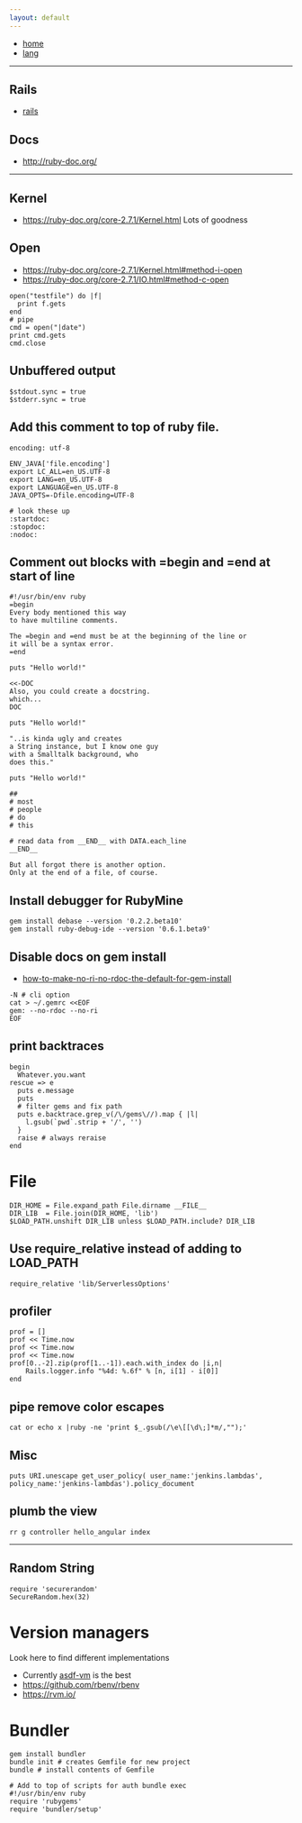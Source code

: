 ```yaml
---
layout: default
---
```

- [home](/index.md)
- [lang](/lang.md)

---
## Rails
- [rails](/lang-ruby-rails.md)

## Docs
- <http://ruby-doc.org/>

---
## Kernel
- <https://ruby-doc.org/core-2.7.1/Kernel.html> Lots of goodness

## Open
- <https://ruby-doc.org/core-2.7.1/Kernel.html#method-i-open>
- <https://ruby-doc.org/core-2.7.1/IO.html#method-c-open>

```
open("testfile") do |f|
  print f.gets
end
# pipe
cmd = open("|date")
print cmd.gets
cmd.close
```

## Unbuffered output
```
$stdout.sync = true
$stderr.sync = true
```

## Add this comment to top of ruby file.
```
encoding: utf-8

ENV_JAVA['file.encoding']
export LC_ALL=en_US.UTF-8
export LANG=en_US.UTF-8
export LANGUAGE=en_US.UTF-8
JAVA_OPTS=-Dfile.encoding=UTF-8

# look these up
:startdoc:
:stopdoc:
:nodoc:
```

## Comment out blocks with =begin and =end at start of line
```
#!/usr/bin/env ruby
=begin
Every body mentioned this way
to have multiline comments.

The =begin and =end must be at the beginning of the line or
it will be a syntax error.
=end

puts "Hello world!"

<<-DOC
Also, you could create a docstring.
which...
DOC

puts "Hello world!"

"..is kinda ugly and creates
a String instance, but I know one guy
with a Smalltalk background, who
does this."

puts "Hello world!"

##
# most
# people
# do
# this

# read data from __END__ with DATA.each_line
__END__

But all forgot there is another option.
Only at the end of a file, of course.
```

## Install debugger for RubyMine
```
gem install debase --version '0.2.2.beta10'
gem install ruby-debug-ide --version '0.6.1.beta9'
```

## Disable docs on gem install
- [how-to-make-no-ri-no-rdoc-the-default-for-gem-install](https://stackoverflow.com/questions/1381725/how-to-make-no-ri-no-rdoc-the-default-for-gem-install)
```
-N # cli option
cat > ~/.gemrc <<EOF
gem: --no-rdoc --no-ri
EOF
```

## print backtraces
```
begin
  Whatever.you.want
rescue => e
  puts e.message
  puts
  # filter gems and fix path
  puts e.backtrace.grep_v(/\/gems\//).map { |l|
    l.gsub(`pwd`.strip + '/', '')
  }
  raise # always reraise
end
```

# File
```
DIR_HOME = File.expand_path File.dirname __FILE__
DIR_LIB  = File.join(DIR_HOME, 'lib')
$LOAD_PATH.unshift DIR_LIB unless $LOAD_PATH.include? DIR_LIB
```

## Use require_relative instead of adding to LOAD_PATH
```
require_relative 'lib/ServerlessOptions'
```

## profiler
```
prof = []
prof << Time.now
prof << Time.now
prof << Time.now
prof[0..-2].zip(prof[1..-1]).each.with_index do |i,n|
    Rails.logger.info "%4d: %.6f" % [n, i[1] - i[0]]
end
```

## pipe remove color escapes
```
cat or echo x |ruby -ne 'print $_.gsub(/\e\[[\d\;]*m/,"");'
```

## Misc
```
puts URI.unescape get_user_policy( user_name:'jenkins.lambdas', policy_name:'jenkins-lambdas').policy_document
```

## plumb the view
```
rr g controller hello_angular index
```
***

## Random String

```
require 'securerandom'
SecureRandom.hex(32)
```

# Version managers
Look here to find different implementations 
- Currently [asdf-vm](/tools-asdf.md) is the best
- <https://github.com/rbenv/rbenv>
- <https://rvm.io/>

# Bundler
```
gem install bundler
bundle init # creates Gemfile for new project
bundle # install contents of Gemfile

# Add to top of scripts for auth bundle exec
#!/usr/bin/env ruby
require 'rubygems'
require 'bundler/setup'

```
